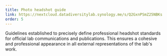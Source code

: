 ```yaml
---
title: Photo headshot guide
link: https://nextcloud.datadiversitylab.synology.me/s/Q2GxnPSmZ25NBKs
order: 5
---
```


Guidelines established to precisely define professional headshot standards for official lab communications and publications. This ensures a cohesive and professional appearance in all external representations of the lab's work.
